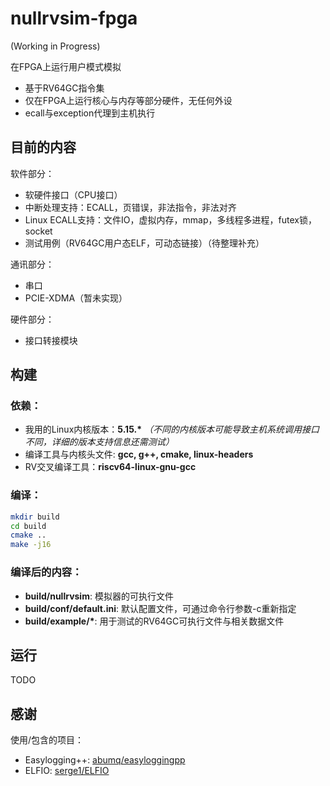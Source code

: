 # nullrvsim-fpga

(Working in Progress)

在FPGA上运行用户模式模拟

- 基于RV64GC指令集
- 仅在FPGA上运行核心与内存等部分硬件，无任何外设
- ecall与exception代理到主机执行

## 目前的内容

软件部分：

- 软硬件接口（CPU接口）
- 中断处理支持：ECALL，页错误，非法指令，非法对齐
- Linux ECALL支持：文件IO，虚拟内存，mmap，多线程多进程，futex锁，socket
- 测试用例（RV64GC用户态ELF，可动态链接）（待整理补充）

通讯部分：

- 串口
- PCIE-XDMA（暂未实现）

硬件部分：

- 接口转接模块

## 构建

### 依赖：

- 我用的Linux内核版本：**5.15.\*** *（不同的内核版本可能导致主机系统调用接口不同，详细的版本支持信息还需测试）*
- 编译工具与内核头文件: **gcc, g++, cmake, linux-headers**
- RV交叉编译工具：**riscv64-linux-gnu-gcc**

### 编译：

```bash
mkdir build
cd build
cmake ..
make -j16
```

### 编译后的内容：

- **build/nullrvsim**: 模拟器的可执行文件
- **build/conf/default.ini**: 默认配置文件，可通过命令行参数-c重新指定
- **build/example/\***: 用于测试的RV64GC可执行文件与相关数据文件


## 运行

TODO

## 感谢

使用/包含的项目：
- Easylogging++: [abumq/easyloggingpp](https://github.com/abumq/easyloggingpp)
- ELFIO: [serge1/ELFIO](https://github.com/serge1/ELFIO)




